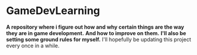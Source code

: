 # GameDevLearning
**A repository where i figure out how and why certain things are the way they are in game development.**
**And how to improve on them.**
**I'll also be setting some ground rules for myself.**
I'll hopefully be updating this project every once in a while.
